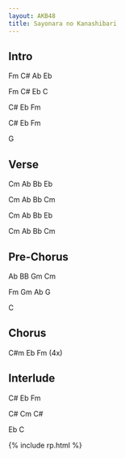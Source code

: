 ```yaml
---
layout: AKB48
title: Sayonara no Kanashibari
---
```

## Intro 
Fm C# Ab Eb 

Fm C# Eb C 

C# Eb Fm 

C# Eb Fm 

G 

## Verse 
Cm Ab Bb Eb 

Cm Ab Bb Cm 

Cm Ab Bb Eb 

Cm Ab Bb Cm 

## Pre-Chorus 
Ab BB Gm Cm 

Fm Gm Ab G 

C 

## Chorus 
C#m Eb Fm (4x) 

## Interlude 
C# Eb Fm 

C# Cm C# 

Eb C 

{% include rp.html %}
